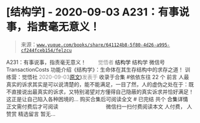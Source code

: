 # [结构学] - 2020-09-03 A231：有事说事，指责毫无意义！

> 来源：[`www.yuque.com/books/share/641124b8-5f80-4d26-a995-cf244fceb154/felzcu`](https://www.yuque.com/books/share/641124b8-5f80-4d26-a995-cf244fceb154/felzcu)

<ne-p id="520f42f3293818f927861ebbd5b15da4_p_0" data-lake-id="520f42f3293818f927861ebbd5b15da4_p_0"><ne-text id="ufc39e002" style="color: rgb(51, 51, 51);">A231：有事说事，指责毫无意义！</ne-text></ne-p> <ne-p id="52e6367c773bb63bd343c4d22b81bd96" data-lake-id="52e6367c773bb63bd343c4d22b81bd96"><ne-text id="u8023dbcc" ne-fontsize="12" style="color: rgb(255, 255, 255);">原创</ne-text><ne-text id="u388b7a58" style="color: rgb(140, 140, 140);">觉悟者</ne-text> <ne-text id="u138695a6" ne-fontsize="14">结构学</ne-text></ne-p> <ne-p id="5d5bdafd0d5cc8f2947895596be4029f" data-lake-id="5d5bdafd0d5cc8f2947895596be4029f"><ne-text id="u944723ad" ne-fontsize="14" ne-bold="true" style="color: rgb(51, 51, 51);">结构学</ne-text></ne-p> <ne-p id="6761076ab1e016c94e6eedea244e6220" data-lake-id="6761076ab1e016c94e6eedea244e6220"><ne-text id="u43e09314" ne-fontsize="14" style="color: rgb(51, 51, 51);">微信号</ne-text><ne-text id="u9f32aefa" ne-fontsize="14" style="color: rgb(51, 51, 51);">TransactionCosts</ne-text></ne-p> <ne-p id="9b7cd572451c03dbd3d0302273660975" data-lake-id="9b7cd572451c03dbd3d0302273660975"><ne-text id="u2e6adde4" ne-fontsize="14" style="color: rgb(51, 51, 51);">功能介绍</ne-text><ne-text id="uadd572a5" ne-fontsize="14" style="color: rgb(51, 51, 51);">《结构学》：生命体在其生存结构中的求存之道！ 训练营：觉悟社</ne-text></ne-p> <ne-p id="a22b04f988abeafda1e48fa785ea7c7c" data-lake-id="a22b04f988abeafda1e48fa785ea7c7c"><ne-text id="ubd846cde" style="color: rgb(140, 140, 140);">2020-09-03</ne-text>[<ne-text id="u59f494ec" ne-fontsize="14">原文</ne-text>](https://mp.weixin.qq.com/s?__biz=MzIzMDYwOTM0Mg==&mid=2247484483&idx=1&sn=563e29b04d986b855a5c3cad9a064195&chksm=e8b19c92dfc6158480ab4ccc35756962aa5bbb1200e677347ada97e165eb500fd0dccb464278#rd))<ne-text id="uad50b64d" ne-fontsize="14" style="color: rgb(140, 140, 140);">发表于</ne-text></ne-p> <ne-p id="ae3d729242d25212d26eba85e91ebae2" data-lake-id="ae3d729242d25212d26eba85e91ebae2"><ne-text id="u29af8034" style="color: rgb(51, 51, 51);">收录于合集 #依依东往 22 个</ne-text></ne-p> <ne-p id="1b405b69255fcc9c3488a0c0ec0be5eb" data-lake-id="1b405b69255fcc9c3488a0c0ec0be5eb"><ne-text id="u798be3bd" style="color: rgb(51, 51, 51);">前言</ne-text></ne-p> <ne-p id="40e400daaecd6bb39916cf8971ff1596" data-lake-id="40e400daaecd6bb39916cf8971ff1596"><ne-text id="uc6c2378d" style="color: rgb(51, 51, 51);">人最真实的诉求其实是可以说清楚的，能不能满足，一目了然，人的虚伪之处在于：既不直接说出最真实的诉求，又特别渴望对方懂得自己隐蔽的真实诉求并恰好满足！这正是让自己陷入各种困境的…</ne-text></ne-p> <ne-p id="2b5610989ea139e29a5c054b3def5eca" data-lake-id="2b5610989ea139e29a5c054b3def5eca" ne-alignment="center"><ne-text id="u3a502036" style="color: rgb(51, 51, 51);">购买合集后可阅读全文</ne-text></ne-p> <ne-p id="2af9b4057ad81eeb3a495fc12ce93fef" data-lake-id="2af9b4057ad81eeb3a495fc12ce93fef" ne-alignment="center"><ne-text id="u7c0d31c6" style="color: rgb(51, 51, 51);">#</ne-text></ne-p> <ne-p id="ad04386ead92e152679bda88c537273d" data-lake-id="ad04386ead92e152679bda88c537273d" ne-alignment="center"><ne-text id="u43c98138" style="color: rgb(51, 51, 51);">已完结 共个</ne-text></ne-p> <ne-p id="c05d25017ae48bed8b102e8da59e5237" data-lake-id="c05d25017ae48bed8b102e8da59e5237" ne-alignment="center"><ne-text id="ub0ad2703" ne-fontsize="16">合集详情</ne-text></ne-p> <ne-p id="e7308f83371aa6fad1223446f796e5b1" data-lake-id="e7308f83371aa6fad1223446f796e5b1" ne-alignment="center"><ne-text id="uacd2ede4" style="color: rgb(51, 51, 51);">正文需付费后才可阅读</ne-text></ne-p> <ne-p id="121de456db1f19de11a204595f5d5858" data-lake-id="121de456db1f19de11a204595f5d5858" ne-alignment="center"><ne-text id="u0c581aaf" style="color: rgb(255, 255, 255);">加载中</ne-text></ne-p> <ne-p id="41c61bb8bed4936a8957f37a4ae65303" data-lake-id="41c61bb8bed4936a8957f37a4ae65303" ne-alignment="center"><ne-text id="u36741c76" style="color: rgb(255, 255, 255);"> 微信豆购买</ne-text></ne-p> <ne-p id="af8ed25e6fa77f22aa7c9fa6f186635f" data-lake-id="af8ed25e6fa77f22aa7c9fa6f186635f" ne-alignment="center"><ne-text id="u632acd0b" style="color: rgb(51, 51, 51);">微信扫一扫付费阅读本文</ne-text></ne-p> <ne-p id="54c7c843118fcdbd495ba387413ba36e" data-lake-id="54c7c843118fcdbd495ba387413ba36e" ne-alignment="center"><ne-text id="ud92c903f" ne-fontsize="13" style="color: rgb(51, 51, 51);">人付费， 人赞赏</ne-text></ne-p> <ne-h3 id="JkFgn" data-lake-id="JkFgn"><ne-heading-ext><ne-heading-anchor></ne-heading-anchor><ne-heading-fold></ne-heading-fold></ne-heading-ext><ne-heading-content><ne-text id="uc7bffd6c" ne-fontsize="16" style="color: rgb(51, 51, 51);">精选留言</ne-text></ne-heading-content></ne-h3> <ne-p id="2af0de219343a465e993be65c66e510d" data-lake-id="2af0de219343a465e993be65c66e510d"><ne-text id="u6d6eafe3" style="color: rgb(51, 51, 51);">暂无...</ne-text></ne-p>